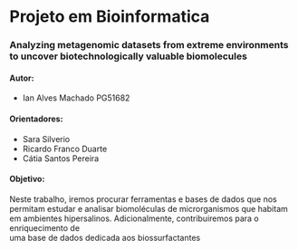 # Projeto em Bioinformatica

### Analyzing metagenomic datasets from extreme environments to uncover biotechnologically valuable biomolecules

#### Autor: 
- Ian Alves Machado PG51682

#### Orientadores:
 - Sara Silverio 
 - Ricardo Franco Duarte
 - Cátia Santos Pereira

#### Objetivo:
Neste trabalho, iremos procurar ferramentas e bases de dados que nos permitam estudar e analisar biomoléculas de microrganismos que habitam em ambientes hipersalinos. Adicionalmente, contribuiremos para o enriquecimento de <br>uma base de dados dedicada aos biossurfactantes
